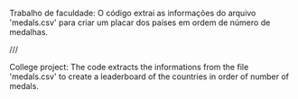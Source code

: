Trabalho de faculdade: O código extrai as informações do arquivo 'medals.csv' para criar um placar dos países em ordem de número de medalhas.

///

College project: The code extracts the informations from the file 'medals.csv' to create a leaderboard of the countries in order of number of medals.
